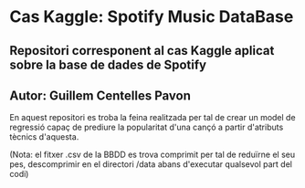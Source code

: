 # Cas Kaggle: Spotify Music DataBase
## Repositori corresponent al cas Kaggle aplicat sobre la base de dades de Spotify
## Autor: Guillem Centelles Pavon

En aquest repositori es troba la feina realitzada per tal de crear un model de regressió capaç de prediure la popularitat d'una cançó a partir d'atributs tècnics d'aquesta.

(Nota: el fitxer .csv de la BBDD es trova comprimit per tal de reduïrne el seu pes, descomprimir en el directori /data abans d'executar qualsevol part del codi)
